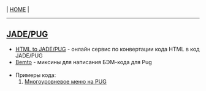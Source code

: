 <p>
  <span>| <a href="https://github.com/vik-vavilikhin/vik-vavilikhin.github.io">HOME</a> |</span>
</p>
<hr>

<h2><a href="">JADE/PUG</a></h2>
<ul>
  <li><a href="https://pugjs.org/api/getting-started.html">HTML to JADE/PUG</a> - онлайн сервис по конвертации кода HTML в код JADE/PUG</li>
  <li><a href="https://github.com/kizu/bemto">Bemto</a> - миксины для написания БЭМ-кода для Pug</li>

  <br>
  <li>Примеры кода:
    <ol>
      <li><a href="https://toster.ru/q/345616">Многоуровневое меню на PUG</a></li> 
    </ol>
  </li>
</ul>